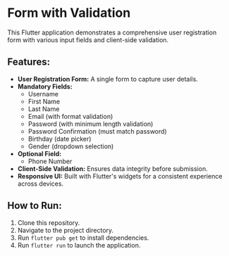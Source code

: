 # Form with Validation

This Flutter application demonstrates a comprehensive user registration form with various input fields and client-side validation.

## Features:

- **User Registration Form:** A single form to capture user details.
- **Mandatory Fields:**
  - Username
  - First Name
  - Last Name
  - Email (with format validation)
  - Password (with minimum length validation)
  - Password Confirmation (must match password)
  - Birthday (date picker)
  - Gender (dropdown selection)
- **Optional Field:**
  - Phone Number
- **Client-Side Validation:** Ensures data integrity before submission.
- **Responsive UI:** Built with Flutter's widgets for a consistent experience across devices.

## How to Run:

1. Clone this repository.
2. Navigate to the project directory.
3. Run `flutter pub get` to install dependencies.
4. Run `flutter run` to launch the application.
